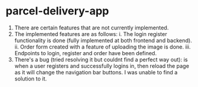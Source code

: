 # parcel-delivery-app
1. There are certain features that are not currently implemented.
2. The implemented features are as follows:
    i. The login register functionality is done (fully implemented at both frontend and backend).
    ii. Order form created with a feature of uploading the image is done.
    iii. Endpoints to login, register and order have been defined.
3. There's a bug (tried resolving it but couldnt find a perfect way out): is when a user registers and successfully logins in, then reload the page as it will change the navigation bar buttons. I was unable to find a solution to it.
